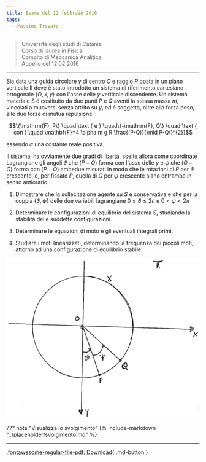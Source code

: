 ```yaml
---
title: Esame del 12 febbraio 2016
tags:
  - Massimo Trovato
---
```


>Università degli studi di Catania<br> Corso di laurea in Fisica<br> Compito di Meccanica Analitica<br> Appello del 12.02.2016

---

Sia data una guida circolare $\gamma$ di centro $O$ e raggio $R$ posta
in un piano verticale II dove è stato introdotto un sistema di
riferimento cartesiano ortogonale $\{O, x, y\}$ con l'asse delle $y$
verticale discendente. Un sistema materiale $\mathrm{S}$ é costituito da
due punti $P$ e $Q$ aventi la stessa massa $m$, vincolati a muoversi
senza attrito su $\gamma$, ed é soggetto, oltre alla forza peso, alle
due forze di mutua repulsione

$$\{\mathrm{F}, P\} \quad \text { e } \quad\{-\mathrm{F}, Q\} \quad \text { con } \quad \mathbf{F}=4 \alpha m g R \frac{(P-Q)}{\mid P-Q\}^{2}}$$

essendo $\alpha$ una costante reale positiva.

Il sistema. ha ovviamente due gradi di libertá, scelte allora come
coordinate Lagrangiane gli angoli $\vartheta$ che $(P-O)$ forma con
l'asse delle $y$ e $\psi$ che $(Q-O)$ forma con $(P-O)$ ambedue misurati
in modo che le rotazioni di $P$ per $\vartheta$ crescente, e, per
fissato $P$, quella di $Q$ per $\psi$ crescente siano entrambe in senso
antiorario.

1.  Dimostrare che la sollecitazione agente su $S$ é conservativa e che
    per la coppia $\{\vartheta, \psi\}$ delle due variabili lagrangiane
    $0 \leq \vartheta \leq 2 \pi$ e $0<\psi<2 \pi$

2.  Determinare le configurazioni di equilibrio del sistema $S$,
    studiando la stabilitá delle suddette configurazioni.

3.  Determinare le equazioni di moto e gli eventuali integrali primi.

4.  Studiare i moti linearizzati, determinando la frequenza dei piccoli
    moti, attorno ad una configurazione di equilibrio stabile.

![image](images/2023_04_03_c2b519dab57738b76b16g-05.jpg)

??? note "Visualizza lo svolgimento"
    {% include-markdown "../placeholder/svolgimento.md" %}

---

[:fontawesome-regular-file-pdf: Download](pdf/2014-2016-t.pdf){ .md-button }